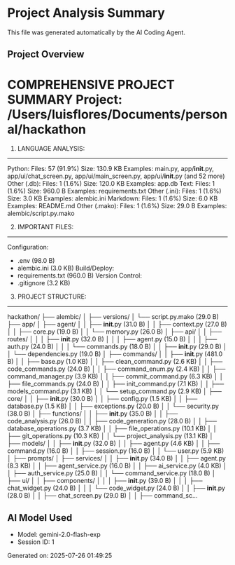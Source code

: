 # Project Analysis Summary

This file was generated automatically by the AI Coding Agent.

## Project Overview

COMPREHENSIVE PROJECT SUMMARY
Project: /Users/luisflores/Documents/personal/hackathon
============================================================

1. LANGUAGE ANALYSIS:
------------------------------
Python:
  Files: 57 (91.9%)
  Size: 130.9 KB
  Examples: main.py, app/__init__.py, app/ui/chat_screen.py, app/ui/main_screen.py, app/ui/__init__.py (and 52 more)
Other (.db):
  Files: 1 (1.6%)
  Size: 120.0 KB
  Examples: app.db
Text:
  Files: 1 (1.6%)
  Size: 960.0 B
  Examples: requirements.txt
Other (.ini):
  Files: 1 (1.6%)
  Size: 3.0 KB
  Examples: alembic.ini
Markdown:
  Files: 1 (1.6%)
  Size: 6.0 KB
  Examples: README.md
Other (.mako):
  Files: 1 (1.6%)
  Size: 29.0 B
  Examples: alembic/script.py.mako

2. IMPORTANT FILES:
------------------------------
Configuration:
  - .env (98.0 B)
  - alembic.ini (3.0 KB)
Build/Deploy:
  - requirements.txt (960.0 B)
Version Control:
  - .gitignore (3.2 KB)

3. PROJECT STRUCTURE:
------------------------------
hackathon/
├── alembic/
│   ├── versions/
│   └── script.py.mako (29.0 B)
├── app/
│   ├── agent/
│   │   ├── __init__.py (31.0 B)
│   │   ├── context.py (27.0 B)
│   │   ├── core.py (19.0 B)
│   │   └── memory.py (26.0 B)
│   ├── api/
│   │   ├── routes/
│   │   │   ├── __init__.py (32.0 B)
│   │   │   ├── agent.py (15.0 B)
│   │   │   ├── auth.py (24.0 B)
│   │   │   └── commands.py (18.0 B)
│   │   ├── __init__.py (29.0 B)
│   │   └── dependencies.py (19.0 B)
│   ├── commands/
│   │   ├── __init__.py (481.0 B)
│   │   ├── base.py (1.0 KB)
│   │   ├── clean_command.py (2.6 KB)
│   │   ├── code_commands.py (24.0 B)
│   │   ├── command_enum.py (2.4 KB)
│   │   ├── command_manager.py (3.9 KB)
│   │   ├── commit_command.py (6.3 KB)
│   │   ├── file_commands.py (24.0 B)
│   │   ├── init_command.py (7.1 KB)
│   │   ├── models_command.py (3.1 KB)
│   │   └── setup_command.py (2.9 KB)
│   ├── core/
│   │   ├── __init__.py (30.0 B)
│   │   ├── config.py (1.5 KB)
│   │   ├── database.py (1.5 KB)
│   │   ├── exceptions.py (20.0 B)
│   │   └── security.py (38.0 B)
│   ├── functions/
│   │   ├── __init__.py (35.0 B)
│   │   ├── code_analysis.py (26.0 B)
│   │   ├── code_generation.py (28.0 B)
│   │   ├── database_operations.py (3.7 KB)
│   │   ├── file_operations.py (10.1 KB)
│   │   ├── git_operations.py (10.3 KB)
│   │   └── project_analysis.py (13.1 KB)
│   ├── models/
│   │   ├── __init__.py (32.0 B)
│   │   ├── agent.py (4.6 KB)
│   │   ├── command.py (16.0 B)
│   │   ├── session.py (16.0 B)
│   │   └── user.py (5.9 KB)
│   ├── prompts/
│   ├── services/
│   │   ├── __init__.py (34.0 B)
│   │   ├── agent.py (8.3 KB)
│   │   ├── agent_service.py (16.0 B)
│   │   ├── ai_service.py (4.0 KB)
│   │   ├── auth_service.py (25.0 B)
│   │   └── command_service.py (18.0 B)
│   ├── ui/
│   │   ├── components/
│   │   │   ├── __init__.py (39.0 B)
│   │   │   ├── chat_widget.py (24.0 B)
│   │   │   └── code_widget.py (24.0 B)
│   │   ├── __init__.py (28.0 B)
│   │   ├── chat_screen.py (29.0 B)
│   │   ├── command_sc...

## AI Model Used
- Model: gemini-2.0-flash-exp
- Session ID: 1

Generated on: 2025-07-26 01:49:25
